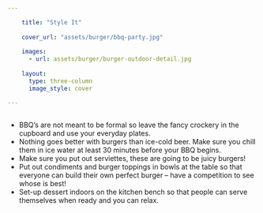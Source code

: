 ```yaml
---

    title: "Style It"
    
    cover_url: "assets/burger/bbq-party.jpg"
    
    images:
      - url: assets/burger/burger-outdoor-detail.jpg
    
    layout:
      type: three-column
      image_style: cover

---
```


<img data-media-id="images:1">

-	BBQ’s are not meant to be formal so leave the fancy crockery in the cupboard and use your everyday plates.
-	Nothing goes better with burgers than ice-cold beer. Make sure you chill them in ice water at least 30 minutes before your BBQ begins.
-	Make sure you put out serviettes, these are going to be juicy burgers!
-	Put out condiments and burger toppings in bowls at the table so that everyone can build their own perfect burger – have a competition to see whose is best!  
-	Set-up dessert indoors on the kitchen bench so that people can serve themselves when ready and you can relax.
